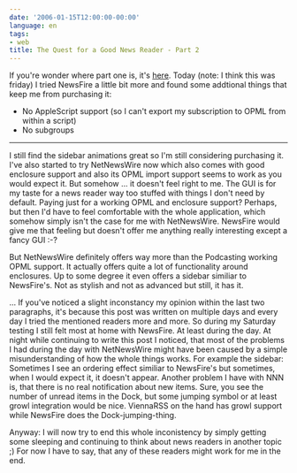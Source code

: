 ```yaml
---
date: '2006-01-15T12:00:00-00:00'
language: en
tags:
- web
title: The Quest for a Good News Reader - Part 2
---
```



If you're wonder where part one is, it's [here](http://weblog.zerokspot.com/posts/551/). Today (note: I think this was friday) I tried NewsFire a little bit more and found some addtional things that keep me from purchasing it:

* No AppleScript support (so I can't export my subscription to OPML from within a script)
* No subgroups



-------------------------------



I still find the sidebar animations great so I'm still considering purchasing it. I've also started to try NetNewsWire now which also comes with good enclosure support and also its OPML import support seems to work as you would expect it. But somehow ... it doesn't feel right to me. The GUI is for my taste for a news reader way too stuffed with things I don't need by default. Paying just for a working OPML and enclosure support? Perhaps, but then I'd have to feel comfortable with the whole application, which somehow simply isn't the case for me with NetNewsWire. NewsFire would give me that feeling but doesn't offer me anything really interesting except a fancy GUI :-?

But NetNewsWire definitely offers way more than the Podcasting working OPML support. It actually offers quite a lot of functionality around enclosures. Up to some degree it even offers a sidebar similiar to NewsFire's. Not as stylish and not as advanced but still, it has it.

... If you've noticed a slight inconstancy my opinion within the last two paragraphs, it's because this post was written on multiple days and every day I tried the mentioned readers more and more. So during my Saturday testing I still felt most at home with NewsFire. At least during the day. At night while continuing to write this post I noticed, that most of the problems I had during the day with NetNewsWire might have been caused by a simple misunderstanding of how the whole things works. For example the sidebar: Sometimes I see an ordering effect similiar to NewsFire's but sometimes, when I would expect it, it doesn't appear. Another problem I have with NNN is, that there is no real notification about new items. Sure, you see the number of unread items in the Dock, but some jumping symbol or at least growl integration would be nice. ViennaRSS on the hand has growl support while NewsFire does the Dock-jumping-thing.

Anyway: I will now try to end this whole inconistency by simply getting some sleeping and continuing to think about news readers in another topic ;) For now I have to say, that any of these readers might work for me in the end.